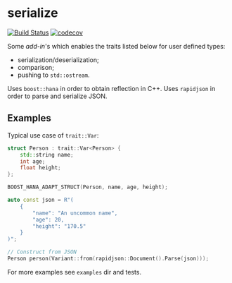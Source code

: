 # serialize

[![Build Status](https://travis-ci.com/nicktrandafil/serialize.svg?branch=master)](https://travis-ci.com/nicktrandafil/serialize)
[![codecov](https://codecov.io/gh/nicktrandafil/serialize/branch/master/graph/badge.svg)](https://codecov.io/gh/nicktrandafil/serialize)

Some *add-in*'s which enables the traits listed below for user defined types:
* serialization/deserialization;
* comparison;
* pushing to `std::ostream`.

Uses `boost::hana` in order to obtain reflection in C++.
Uses `rapidjson` in order to parse and serialize JSON.

## Examples

Typical use case of `trait::Var`:

```cpp
struct Person : trait::Var<Person> {
    std::string name;
    int age;
    float height;
};

BOOST_HANA_ADAPT_STRUCT(Person, name, age, height);

auto const json = R"(
    {
        "name": "An uncommon name",
        "age": 20,
        "height": "170.5"
    }
)";

// Construct from JSON
Person person(Variant::from(rapidjson::Document().Parse(json)));
```

For more examples see `examples` dir and tests.

